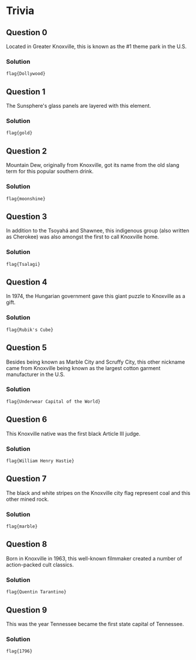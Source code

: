 # Trivia

## Question 0

Located in Greater Knoxville, this is known as the #1 theme park in the U.S.

### Solution

`flag{Dollywood}`

## Question 1

The Sunsphere's glass panels are layered with this element.

### Solution

`flag{gold}`

## Question 2

Mountain Dew, originally from Knoxville, got its name from the old slang term for this popular southern drink.

### Solution

`flag{moonshine}`

## Question 3 

In addition to the Tsoyahá and Shawnee, this indigenous group (also written as Cherokee) was also amongst the first to call Knoxville home.

### Solution

`flag{Tsalagi}`

## Question 4

In 1974, the Hungarian government gave this giant puzzle to Knoxville as a gift.

### Solution

`flag{Rubik's Cube}`

## Question 5

Besides being known as Marble City and Scruffy City, this other nickname came from Knoxville being known as the largest cotton garment manufacturer in the U.S.

### Solution

`flag{Underwear Capital of the World}`

## Question 6

This Knoxville native was the first black Article III judge.

### Solution

`flag{William Henry Hastie}`

## Question 7

The black and white stripes on the Knoxville city flag represent coal and this other mined rock.

### Solution

`flag{marble}`

## Question 8

Born in Knoxville in 1963, this well-known filmmaker created a number of action-packed cult classics.

### Solution

`flag{Quentin Tarantino}`

## Question 9

This was the year Tennessee became the first state capital of Tennessee.

### Solution

`flag{1796}`

